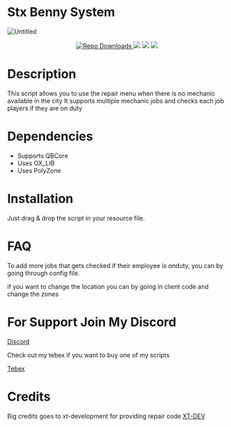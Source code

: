 # Stx Benny System
![Untitled](https://github.com/Stx-Development/stx-bennys/assets/99145322/cad4ce22-3025-49de-b71b-d0465e849ea8)

<p align="center">
  <a href="https://badge.fury.io/js/electron-markdownify">
    <img src="https://img.shields.io/github/downloads/Stx-Development/stx-bennys/total?logo=github"
         alt="Repo Downloads">
  </a>
  <a> <img src="https://img.shields.io/github/contributors/Stx-Development/stx-bennys?logo=github"></a>
  <a> <img src="https://img.shields.io/github/v/release/Stx-Development/stx-bennys?logo=github"></a>
  <a><img src="https://img.shields.io/github/downloads/Stx-Development/stx-bennys/latest/total?logo=github"></a>
</p>


# Description

This script allows you to use the repair menu when there is no mechanic available in the city
It supports multiple mechanic jobs and checks each job players if they are on duty

# Dependencies
- Supports QBCore
- Uses OX_LIB
- Uses PolyZone

# Installation

Just drag & drop the script in your resource file.

# FAQ

To add more jobs that gets checked if their employee is onduty, you can by going through config file.

if you want to change the location you can by going in client code and change the zones 

# For Support Join My Discord 
[Discord](https://discord.gg/rM44yC2aE9)

Check out my tebex if you want to buy one of my scripts

[Tebex](https://stxlabs.tebex.io)

# Credits
Big credits goes to xt-development for providing repair code
 [XT-DEV](https://github.com/xT-Development)
